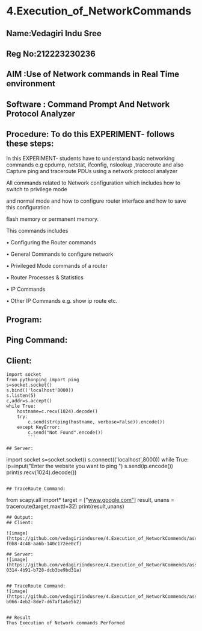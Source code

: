 # 4.Execution_of_NetworkCommands
## Name:Vedagiri Indu Sree
## Reg No:212223230236
## AIM :Use of Network commands in Real Time environment
## Software : Command Prompt And Network Protocol Analyzer
## Procedure: To do this EXPERIMENT- follows these steps:

In this EXPERIMENT- students have to understand basic networking commands e.g cpdump, netstat, ifconfig, nslookup ,traceroute and also Capture ping and traceroute PDUs using a network protocol analyzer 

All commands related to Network configuration which includes how to switch to privilege mode

and normal mode and how to configure router interface and how to save this configuration 

flash memory or permanent memory.

This commands includes

• Configuring the Router commands

• General Commands to configure network

• Privileged Mode commands of a router 

• Router Processes & Statistics

• IP Commands

• Other IP Commands e.g. show ip route etc.

## Program:

## Ping Command:

## Client:

```
import socket 
from pythonping import ping 
s=socket.socket() 
s.bind(('localhost'8000)) 
s.listen(5) 
c,addr=s.accept() 
while True: 
    hostname=c.recv(1024).decode() 
    try: 
        c.send(str(ping(hostname, verbose=False)).encode()) 
    except KeyError: 
        c.send("Not Found".encode())
        ```

## Server:

```
import socket 
s=socket.socket() 
s.connect(('localhost',8000)) 
while True: 
    ip=input("Enter the website you want to ping ") 
    s.send(ip.encode()) 
    print(s.recv(1024).decode())
  ```
    
## TraceRoute Command:
```
from scapy.all import* 
target = ["www.google.com"] 
result, unans = traceroute(target,maxttl=32) 
print(result,unans)
```
## Output:
## Client:

![image](https://github.com/vedagiriindusree/4.Execution_of_NetworkCommends/assets/149366776/ea6a31b1-f0b8-4c48-aa6b-140c172ee0cf)

## Server:
![image](https://github.com/vedagiriindusree/4.Execution_of_NetworkCommends/assets/149366776/55ed1b6b-0314-4b91-b728-dcb3be9bd31a)


## TraceRoute Command:
![image](https://github.com/vedagiriindusree/4.Execution_of_NetworkCommends/assets/149366776/ec1e4aae-b066-4eb2-8de7-d67af1a6e5b2)


## Result
Thus Execution of Network commands Performed 
